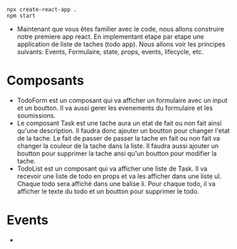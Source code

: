 ```
npx create-react-app .
npm start
```

- Maintenant que vous êtes familier avec le code, nous allons construire notre premiere app react. En implementant etape par etape une application de liste de taches (todo app). Nous allons voir les principes suivants: Events, Formulaire, state, props, events, lifecycle, etc.


# Composants

- TodoForm est un composant qui va afficher un formulaire avec un input et un boutton. Il va aussi gerer les evenements du formulaire et les soumissions.
- Le composant Task est une tache aura un etat de fait ou non fait ainsi qu'une description. Il faudra donc ajouter un boutton pour changer l'etat de la tache. Le fait de passer de passer la tache en fait ou non fait va changer la couleur de la tache dans la liste. Il faudra aussi ajouter un boutton pour supprimer la tache ansi qu'un boutton pour modifier la tache.
- TodoList est un composant qui va afficher une liste de Task. Il va recevoir une liste de todo en props et va les afficher dans une liste ul. Chaque todo sera affiché dans une balise li. Pour chaque todo, il va afficher le texte du todo et un boutton pour supprimer le todo.

# Events

- 